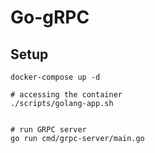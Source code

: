 # Go-gRPC

## Setup

```
docker-compose up -d

# accessing the container
./scripts/golang-app.sh


# run GRPC server
go run cmd/grpc-server/main.go
```